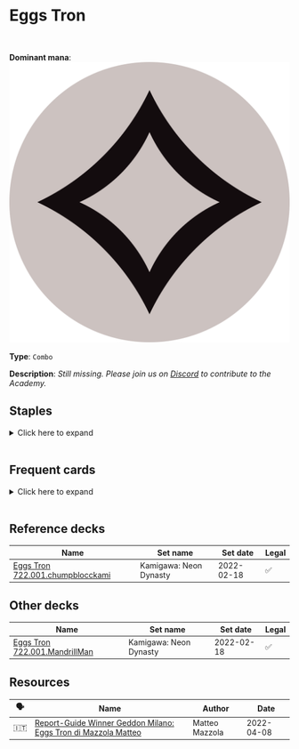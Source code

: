 <!-- This page is automatically generated by Myr: do not update it manually. Changes directly applied here will be lost. -->
# Eggs Tron
<br/>


**Dominant mana**: <img src="../resources/images/mana/C.png" class="dominant-mana-icon"/>

**Type**: `Combo`

**Description**: _Still missing. Please join us on [Discord](https://discord.gg/fYQbpjjkQ3) to contribute to the Academy._


## **Staples**

<details>
  <summary>Click here to expand</summary>
<a href="https://scryfall.com/card/tsr/263/chromatic-star"><img src="https://c1.scryfall.com/file/scryfall-cards/normal/front/c/2/c2e8d492-2c67-410b-b556-c157a14c4cec.jpg" class="archetype-card rounded-image"/></a>
<a href="https://scryfall.com/card/5dn/112/conjurers-bauble"><img src="https://c1.scryfall.com/file/scryfall-cards/normal/front/2/d/2d32960e-d182-455f-8e74-eb11b10050da.jpg" class="archetype-card rounded-image"/></a>
<a href="https://scryfall.com/card/afr/94/deadly-dispute"><img src="https://c1.scryfall.com/file/scryfall-cards/normal/front/7/3/7373fe95-ad1c-44b9-8c7f-464ce8cbffc6.jpg" class="archetype-card rounded-image"/></a>
<a href="https://scryfall.com/card/2xm/255/expedition-map"><img src="https://c1.scryfall.com/file/scryfall-cards/normal/front/5/5/551c0a45-9515-4e51-84e5-79703832a661.jpg" class="archetype-card rounded-image"/></a>
<a href="https://scryfall.com/card/mbs/79/fangren-marauder"><img src="https://c1.scryfall.com/file/scryfall-cards/normal/front/f/5/f5cf62a2-d03a-495d-924a-bf79524175fa.jpg" class="archetype-card rounded-image"/></a>
<a href="https://scryfall.com/card/nec/152/foundry-inspector"><img src="https://c1.scryfall.com/file/scryfall-cards/normal/front/4/1/412d8300-926a-4f94-9edf-e45f07349fb9.jpg" class="archetype-card rounded-image"/></a>
<a href="https://scryfall.com/card/eld/220/golden-egg"><img src="https://c1.scryfall.com/file/scryfall-cards/normal/front/5/2/525142c3-f17c-4e02-a02d-fa385215aa12.jpg" class="archetype-card rounded-image"/></a>
<a href="https://scryfall.com/card/som/160/golem-foundry"><img src="https://c1.scryfall.com/file/scryfall-cards/normal/front/3/c/3cef2e6a-e46b-4425-b507-3213cfd1400c.jpg" class="archetype-card rounded-image"/></a>
<a href="https://scryfall.com/card/c21/245/ichor-wellspring"><img src="https://c1.scryfall.com/file/scryfall-cards/normal/front/1/c/1ccdb407-ac8f-4736-89d3-ab0d086096ea.jpg" class="archetype-card rounded-image"/></a>
<a href="https://scryfall.com/card/znr/254/spare-supplies"><img src="https://c1.scryfall.com/file/scryfall-cards/normal/front/a/5/a53baf25-1782-427b-a9dd-fc9b8dc6444f.jpg" class="archetype-card rounded-image"/></a>
</details><br/>



## **Frequent cards**

<details>
  <summary>Click here to expand</summary>
<a href="https://scryfall.com/card/jmp/462/chromatic-sphere"><img src="https://c1.scryfall.com/file/scryfall-cards/normal/front/e/d/edabc8b2-4413-48e4-8d6f-521b19d839a6.jpg" class="archetype-card rounded-image"/></a>
<a href="https://scryfall.com/card/rna/34/clear-the-mind"><img src="https://c1.scryfall.com/file/scryfall-cards/normal/front/a/7/a7da6982-9e57-41d2-a052-f2a3bb646436.jpg" class="archetype-card rounded-image"/></a>
<a href="https://scryfall.com/card/mbs/6/frantic-salvage"><img src="https://c1.scryfall.com/file/scryfall-cards/normal/front/a/f/aff909bc-0bda-4e8a-b7a3-ebc963552246.jpg" class="archetype-card rounded-image"/></a>
<a href="https://scryfall.com/card/m12/60/jaces-erasure"><img src="https://c1.scryfall.com/file/scryfall-cards/normal/front/9/7/970f4f34-f834-41a7-aff1-7cef82cefc74.jpg" class="archetype-card rounded-image"/></a>
<a href="https://scryfall.com/card/cmr/191/makeshift-munitions"><img src="https://c1.scryfall.com/file/scryfall-cards/normal/front/1/9/19d1ad9f-e217-49fb-8b27-025ca133b6c9.jpg" class="archetype-card rounded-image"/></a>
<a href="https://scryfall.com/card/tsr/76/mystical-teachings"><img src="https://c1.scryfall.com/file/scryfall-cards/normal/front/f/7/f7cb51cd-8418-43ee-bf4f-6b959cc5b131.jpg" class="archetype-card rounded-image"/></a>
<a href="https://scryfall.com/card/a25/226/nihil-spellbomb"><img src="https://c1.scryfall.com/file/scryfall-cards/normal/front/e/5/e5892a23-efae-4731-9b8f-41c87960fe93.jpg" class="archetype-card rounded-image"/></a>
<a href="https://scryfall.com/card/scg/102/scattershot"><img src="https://c1.scryfall.com/file/scryfall-cards/normal/front/c/f/cf22f3e7-1626-4bab-9f62-7d4774704395.jpg" class="archetype-card rounded-image"/></a>
<a href="https://scryfall.com/card/jmp/488/terrarion"><img src="https://c1.scryfall.com/file/scryfall-cards/normal/front/4/8/48eda056-e00f-4e28-ad26-9150a4704d21.jpg" class="archetype-card rounded-image"/></a>
<a href="https://scryfall.com/card/mh1/191/weather-the-storm"><img src="https://c1.scryfall.com/file/scryfall-cards/normal/front/f/6/f6a9fa51-78c3-42e6-8c2e-39658f59ed87.jpg" class="archetype-card rounded-image"/></a>
</details><br/>



## **Reference decks**

| Name | Set name | Set date | Legal |
| -----| -------- | -------- | ----- |
| [Eggs Tron 722.001.chumpblocckami](https://www.mtggoldfish.com/deck/4805227) | Kamigawa: Neon Dynasty | 2022-02-18 | ✅ |




## **Other decks**

| Name | Set name | Set date | Legal |
| -----| -------- | -------- | ----- |
| [Eggs Tron 722.001.MandrillMan](https://www.mtggoldfish.com/deck/4805232) | Kamigawa: Neon Dynasty | 2022-02-18 | ✅ |






## **Resources**

| 🗣️ | Name | Author | Date |
| -- | ---- | ------ | ---- |
| 🇮🇹 | <a target="_blank" href="https://www.pauperwave.com/report-top-8-geddon-milano-eggs-tron-di-mazzola-matteo/">Report-Guide Winner Geddon Milano: Eggs Tron di Mazzola Matteo</a> | Matteo Mazzola | 2022-04-08   |


